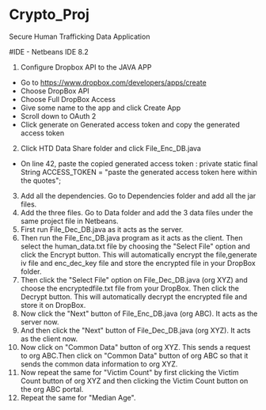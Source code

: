 # Crypto_Proj
Secure Human Trafficking Data Application

#IDE - Netbeans IDE 8.2

1. Configure Dropbox API to the JAVA APP
  - Go to https://www.dropbox.com/developers/apps/create
  - Choose DropBox API
  - Choose Full DropBox Access
  - Give some name to the app and click Create App
  - Scroll down to OAuth 2
  - Click generate on Generated access token and copy the generated access token
 2. Click HTD Data Share folder and click File_Enc_DB.java 
   - On line 42, paste the copied generated access token : private static final String ACCESS_TOKEN = "paste the generated access token         here within the quotes";
 3. Add all the dependencies. Go to Dependencies folder and add all the jar files.
 4. Add the three files. Go to Data folder and add the 3 data files under the same project file in Netbeans.
 5. First run File_Dec_DB.java as it acts as the server. 
 6. Then run the File_Enc_DB.java program as it acts as the client. Then select the human_data.txt file by choosing the "Select File"         option and click the Encrypt button. This will automatically encrypt the file,generate iv file and enc_dec_key file and store the         encrypted file in your DropBox folder.
 7. Then click the "Select File" option on File_Dec_DB.java (org XYZ) and choose the encryptedfile.txt file from your DropBox. Then click     the Decrypt button. This will automatically decrypt the encrypted file and store it on DropBox. 
 8. Now click the "Next" button of File_Enc_DB.java (org ABC). It acts as the server now.
 9. And then click the "Next" button of File_Dec_DB.java (org XYZ). It acts as the client now. 
10. Now click on "Common Data" button of org XYZ. This sends a request to org ABC.Then click on "Common Data" button of org ABC so             that it sends the common data information to org XYZ. 
 11. Now repeat the same for "Victim Count" by first clicking the Victim Count button of org XYZ and then clicking the Victim Count button      on the org ABC portal.
 12. Repeat the same for "Median Age". 
